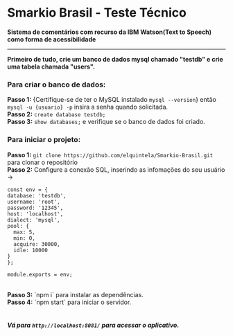 Smarkio Brasil - Teste Técnico
==============

<b>Sistema de comentários com recurso da IBM Watson(Text to Speech) como forma de acessibilidade</b><hr>

<b>Primeiro de tudo, crie um banco de dados mysql chamado "testdb" e crie uma tabela chamada "users".</b>

### Para criar o banco de dados:
<b>Passo 1:</b> {Certifique-se de ter o MySQL instalado `mysql --version`} então `mysql -u {usuario} -p` insira a senha quando solicitada.
</br> 
<b>Passo 2:</b> `create database testdb;`
</br> 
<b>Passo 3:</b> `show databases;` e verifique se o banco de dados foi criado.
</br> 

### Para iniciar o projeto:
<b>Passo 1:</b> `git clone https://github.com/elquintela/Smarkio-Brasil.git` para clonar o repositório
</br> 
<b>Passo 2:</b> Configure a conexão SQL, inserindo as infomações do seu usuário -> 
</br> 
  ```
  const env = {
  database: 'testdb',
  username: 'root',
  password: '12345',
  host: 'localhost',
  dialect: 'mysql',
  pool: {
    max: 5,
    min: 0,
    acquire: 30000,
    idle: 10000
  }
};
 
module.exports = env;
```
</br> 
<b>Passo 3:</b> `npm i` para instalar as dependências.
</br> 
<b>Passo 4:</b> `npm start` para iniciar o servidor.
</br> 
</br> 

##### Vá para `http://localhost:8081/` para acessar o aplicativo.</br> 
